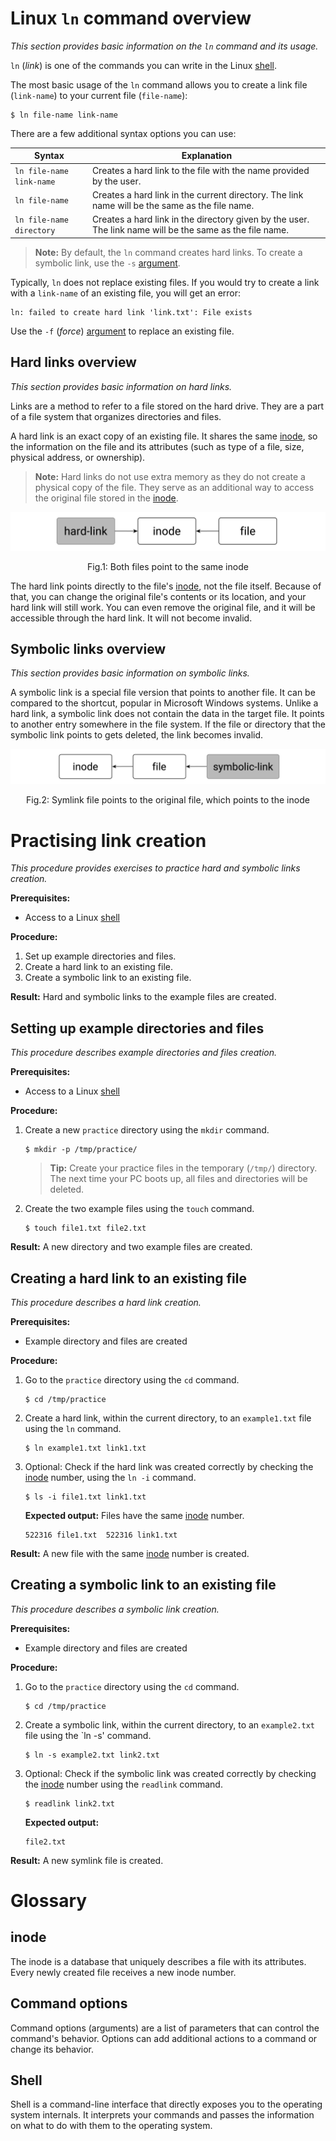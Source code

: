 # Linux `ln` command overview
*This section provides basic information on the `ln` command and its usage.*

`ln` (*link*) is one of the commands you can write in the Linux [shell](#Shell).

The most basic usage of the `ln` command allows you to create a link file (`link-name`) to your current file (`file-name`):
```
$ ln file-name link-name
```
There are a few additional syntax options you can use:

|Syntax|Explanation|
| ------------- | ------------- |
|`ln file-name link-name`| Creates a hard link to the file with the name provided by the user.|
|`ln file-name`| Creates a hard link in the current directory. The link name will be the same as the file name.|
|`ln file-name directory`| Creates a hard link in the directory given by the user. The link name will be the same as the file name.|

> **Note:**
By default, the `ln` command creates hard links. To create a symbolic link, use the `-s` [argument](#command-options).

Typically, `ln` does not replace existing files. If you would try to create a link with a `link-name` of an existing file, you will get an error:
```
ln: failed to create hard link 'link.txt': File exists
```
Use the `-f` (*force*) [argument](#command-options) to replace an existing file.

## Hard links overview
*This section provides basic information on hard links.*

Links are a method to refer to a file stored on the hard drive. They are a part of a file system that organizes directories and files.

A hard link is an exact copy of an existing file. It shares the same [inode](#inode), so the information on the file and its attributes (such as type of a file, size, physical address, or ownership).

> **Note:**
Hard links do not use extra memory as they do not create a physical copy of the file. They serve as an additional way to access the original file stored in the [inode](#inode).

![hardlinks](hard.jpg?raw=true "Hard links")
<p align = "center">
Fig.1: Both files point to the same inode
</p>

The hard link points directly to the file's [inode](#inode), not the file itself. Because of that, you can change the original file's contents or its location, and your hard link will still work. You can even remove the original file, and it will be accessible through the hard link. It will not become invalid.

## Symbolic links overview
*This section provides basic information on symbolic links.*

A symbolic link is a special file version that points to another file. It can be compared to the shortcut, popular in Microsoft Windows systems. Unlike a hard link, a symbolic link does not contain the data in the target file. It points to another entry somewhere in the file system. If the file or directory that the symbolic link points to gets deleted, the link becomes invalid.

![symlinks](soft.jpg?raw=true "Symbolic links")
<p align = "center">
Fig.2: Symlink file points to the original file, which points to the inode
</p>

# Practising link creation
*This procedure provides exercises to practice hard and symbolic links creation.*

**Prerequisites:**
- Access to a Linux [shell](#Shell)

**Procedure:**
1. Set up example directories and files.
2. Create a hard link to an existing file.
3. Create a symbolic link to an existing file.

**Result:**
Hard and symbolic links to the example files are created. 

## Setting up example directories and files
*This procedure describes example directories and files creation.*

**Prerequisites:**
- Access to a Linux [shell](#Shell)

**Procedure:**
1. Create a new `practice` directory using the `mkdir` command.
    ```
    $ mkdir -p /tmp/practice/
    ```
    > **Tip:**
    Create your practice files in the temporary (`/tmp/`) directory. The next time your PC boots up, all files and directories will be deleted.

2. Create the two example files using the `touch` command.
    ```
    $ touch file1.txt file2.txt
    ```

**Result:**
A new directory and two example files are created.

## Creating a hard link to an existing file
*This procedure describes a hard link creation.*

**Prerequisites:**
- Example directory and files are created

**Procedure:**
1. Go to the `practice` directory using the `cd` command.
    ```
    $ cd /tmp/practice
    ```
2. Create a hard link, within the current directory, to an `example1.txt` file using the `ln` command.
    ```
    $ ln example1.txt link1.txt
    ```
3. Optional: Check if the hard link was created correctly by checking the [inode](#inode) number, using the `ln -i` command.
    ```
    $ ls -i file1.txt link1.txt 
    ```
    **Expected output:**
    Files have the same [inode](#inode) number.
    ```
    522316 file1.txt  522316 link1.txt
    ```

**Result:**
A new file with the same [inode](#inode) number is created.

## Creating a symbolic link to an existing file
*This procedure describes a symbolic link creation.*

**Prerequisites:**
- Example directory and files are created

**Procedure:**
1. Go to the `practice` directory using the `cd` command.
    ```
    $ cd /tmp/practice
    ```
2. Create a symbolic link, within the current directory, to an `example2.txt` file using the `ln -s' command.
    ```
    $ ln -s example2.txt link2.txt
    ```
3. Optional: Check if the symbolic link was created correctly by checking the [inode](#inode) number using the `readlink` command.
    ```
    $ readlink link2.txt
    ```
    **Expected output:**
    ```
    file2.txt
    ```

**Result:**
A new symlink file is created. 

# Glossary

## inode
The inode is a database that uniquely describes a file with its attributes. Every newly created file receives a new inode number.

## Command options
Command options (arguments) are a list of parameters that can control the command's behavior. Options can add additional actions to a command or change its behavior.

## Shell
Shell is a command-line interface that directly exposes you to the operating system internals. It interprets your commands and passes the information on what to do with them to the operating system.

